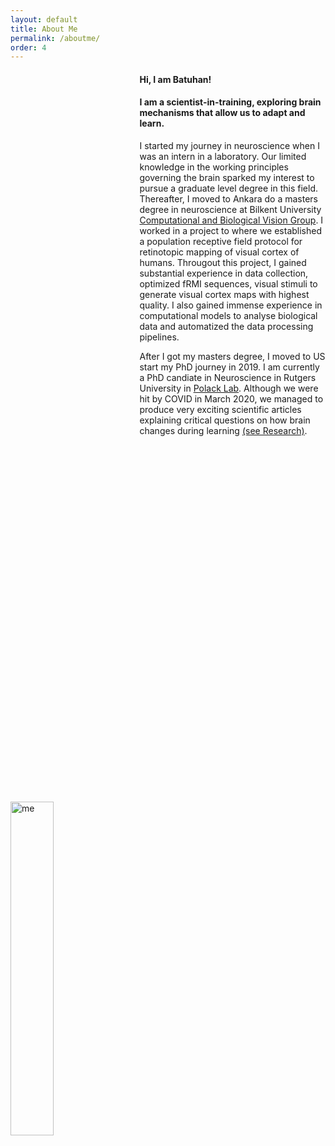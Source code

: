 ```yaml
---
layout: default
title: About Me
permalink: /aboutme/
order: 4
---
```


<img src="profilepic.jpeg" alt="me" style="position:relative; top:30%; right:0%; margin-right: 20px;" height= "auto" width= "37%" align="left" />

#### Hi, I am Batuhan! 
#### I am a scientist-in-training, exploring brain mechanisms that allow us to adapt and learn.

I started my journey in neuroscience when I was an intern in a laboratory. Our limited knowledge in the working principles governing the brain sparked my interest to pursue a graduate level degree in this field. Thereafter, I moved to Ankara do a masters degree in neuroscience at Bilkent University <a href="http://web2.bilkent.edu.tr/vision/" target="_blank">Computational and Biological Vision Group</a>. I worked in a project to where we established a population receptive field protocol for retinotopic mapping of visual cortex of humans. Througout this project, I gained substantial experience in data collection, optimized fRMI sequences, visual stimuli to generate visual cortex maps with highest quality. I also gained immense experience in computational models to analyse biological data and automatized the data processing pipelines.

After I got my masters degree, I moved to US start my PhD journey in 2019. I am currently a PhD candiate in Neuroscience in Rutgers University in <a href="https://www.polacklab.org" target="_blank">Polack Lab</a>. Although we were hit by COVID in March 2020, we managed to produce very exciting scientific articles explaining critical questions on how brain changes during learning [(see Research)](/research).
